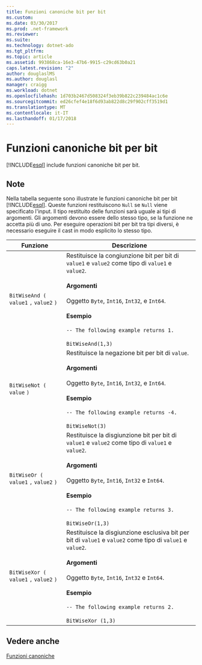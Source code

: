 ```yaml
---
title: Funzioni canoniche bit per bit
ms.custom: 
ms.date: 03/30/2017
ms.prod: .net-framework
ms.reviewer: 
ms.suite: 
ms.technology: dotnet-ado
ms.tgt_pltfrm: 
ms.topic: article
ms.assetid: 993868ca-16e3-47b6-9915-c29cd63b0a21
caps.latest.revision: "2"
author: douglaslMS
ms.author: douglasl
manager: craigg
ms.workload: dotnet
ms.openlocfilehash: 1d703b2467d508324f3eb39b822c239484ac1c6e
ms.sourcegitcommit: ed26cfef4e18f6d93ab822d8c29f902cff3519d1
ms.translationtype: MT
ms.contentlocale: it-IT
ms.lasthandoff: 01/17/2018
---
```

# <a name="bitwise-canonical-functions"></a>Funzioni canoniche bit per bit
[!INCLUDE[esql](../../../../../../includes/esql-md.md)] include funzioni canoniche bit per bit.  
  
## <a name="remarks"></a>Note  
 Nella tabella seguente sono illustrate le funzioni canoniche bit per bit [!INCLUDE[esql](../../../../../../includes/esql-md.md)]. Queste funzioni restituiscono `Null` se `Null` viene specificato l'input. Il tipo restituito delle funzioni sarà uguale ai tipi di argomenti. Gli argomenti devono essere dello stesso tipo, se la funzione ne accetta più di uno. Per eseguire operazioni bit per bit tra tipi diversi, è necessario eseguire il cast in modo esplicito lo stesso tipo.  
  
|Funzione|Descrizione|  
|--------------|-----------------|  
|`BitWiseAnd (` `value1` `,`  `value2` `)`|Restituisce la congiunzione bit per bit di `value1` e `value2` come tipo di `value1` e `value2`.<br /><br /> **Argomenti**<br /><br /> Oggetto `Byte`, `Int16`, `Int32`, e `Int64`.<br /><br /> **Esempio**<br /><br /> `-- The following example returns 1.`<br /><br /> `BitWiseAnd(1,3)`|  
|`BitWiseNot (` `value` `)`|Restituisce la negazione bit per bit di `value`.<br /><br /> **Argomenti**<br /><br /> Oggetto `Byte`, `Int16`, `Int32`, e `Int64`.<br /><br /> **Esempio**<br /><br /> `-- The following example returns -4.`<br /><br /> `BitWiseNot(3)`|  
|`BitWiseOr (` `value1` `,`  `value2` `)`|Restituisce la disgiunzione bit per bit di `value1` e `value2` come tipo di `value1` e `value2`.<br /><br /> **Argomenti**<br /><br /> Oggetto `Byte`, `Int16`, `Int32` e `Int64`.<br /><br /> **Esempio**<br /><br /> `-- The following example returns 3.`<br /><br /> `BitWiseOr(1,3)`|  
|`BitWiseXor (` `value1` `,`  `value2` `)`|Restituisce la disgiunzione esclusiva bit per bit di `value1` e `value2` come tipo di `value1` e `value2`.<br /><br /> **Argomenti**<br /><br /> Oggetto `Byte`, `Int16`, `Int32` e `Int64`.<br /><br /> **Esempio**<br /><br /> `-- The following example returns 2.`<br /><br /> `BitWiseXor (1,3)`|  
  
## <a name="see-also"></a>Vedere anche  
 [Funzioni canoniche](../../../../../../docs/framework/data/adonet/ef/language-reference/canonical-functions.md)
